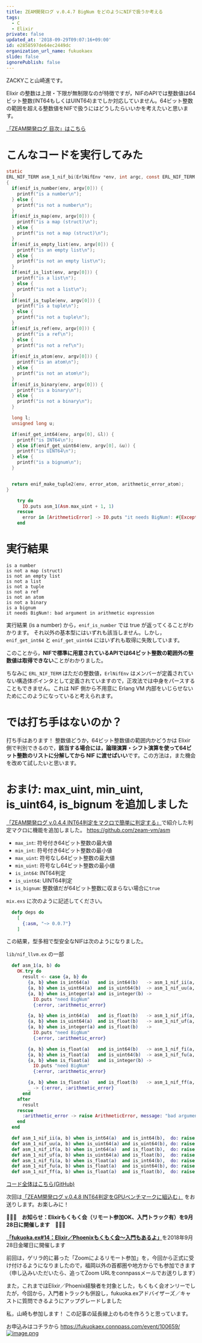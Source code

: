 ```yaml
---
title: ZEAM開発ログ v.0.4.7 BigNum をどのようにNIFで扱うか考える
tags:
  - C
  - Elixir
private: false
updated_at: '2018-09-29T09:07:16+09:00'
id: e2858597de64ec2449dc
organization_url_name: fukuokaex
slide: false
ignorePublish: false
---
```

ZACKYこと山崎進です。

Elixir の整数は上限・下限が無制限なのが特徴ですが，NIFのAPIでは整数値は64ビット整数(INT64もしくはUINT64)までしか対応していません。64ビット整数の範囲を超える整数値をNIFで扱うにはどうしたらいいかを考えたいと思います。

[「ZEAM開発ログ 目次」はこちら](https://qiita.com/zacky1972/items/70593ab2b70d192813df)

# こんなコードを実行してみた

```c
static
ERL_NIF_TERM asm_1_nif_bi(ErlNifEnv *env, int argc, const ERL_NIF_TERM argv[])
{
  if(enif_is_number(env, argv[0])) {
    printf("is a number\n");
  } else {
    printf("is not a number\n");
  }
  if(enif_is_map(env, argv[0])) {
    printf("is a map (struct)\n");
  } else {
    printf("is not a map (struct)\n");
  }
  if(enif_is_empty_list(env, argv[0])) {
    printf("is an empty list\n");
  } else {
    printf("is not an empty list\n");
  }
  if(enif_is_list(env, argv[0])) {
    printf("is a list\n");
  } else {
    printf("is not a list\n");
  }
  if(enif_is_tuple(env, argv[0])) {
    printf("is a tuple\n");
  } else {
    printf("is not a tuple\n");
  }
  if(enif_is_ref(env, argv[0])) {
    printf("is a ref\n");
  } else {
    printf("is not a ref\n");
  }
  if(enif_is_atom(env, argv[0])) {
    printf("is an atom\n");
  } else {
    printf("is not an atom\n");
  }
  if(enif_is_binary(env, argv[0])) {
    printf("is a binary\n");
  } else {
    printf("is not a binary\n");
  }

  long l;
  unsigned long u;

  if(enif_get_int64(env, argv[0], &l)) {
    printf("is INT64\n");
  } else if(enif_get_uint64(env, argv[0], &u)) {
    printf("is UINT64\n");
  } else {
    printf("is a bignum\n");
  }


  return enif_make_tuple2(env, error_atom, arithmetic_error_atom);
}
```

```elixir
    try do
      IO.puts asm_1(Asm.max_uint + 1, 1)
    rescue
      error in [ArithmeticError] -> IO.puts "it needs BigNum!: #{Exception.message(error)}"
    end
```

# 実行結果

```
is a number
is not a map (struct)
is not an empty list
is not a list
is not a tuple
is not a ref
is not an atom
is not a binary
is a bignum
it needs BigNum!: bad argument in arithmetic expression
```

実行結果 (is a number) から，`enif_is_number` では true が返ってくることがわかります。
それ以外の基本型にはいずれも該当しません。しかし，`enif_get_int64` と `enif_get_uint64` にはいずれも取得に失敗しています。

このことから，**NIFで標準に用意されているAPIでは64ビット整数の範囲外の整数値は取得できない**ことがわかりました。

ちなみに `ERL_NIF_TERM` はただの整数値，`ErlNifEnv` はメンバーが定義されていない構造体ポインタとして定義されていますので，正攻法では中身をパースすることもできません。これは NIF 側から不用意に Erlang VM 内部をいじらせないためにこのようになっていると考えられます。

# では打ち手はないのか？

打ち手はあります！ 整数値どうか，64ビット整数値の範囲内かどうかは Elixir 側で判別できるので，**該当する場合には，論理演算・シフト演算を使って64ビット整数のリストに分解してから NIF に渡せばいい**です。この方法は，また機会を改めて試したいと思います。

# おまけ: max_uint, min_uint, is_uint64, is_bignum を追加しました

[「ZEAM開発ログ v.0.4.4 INT64判定をマクロで簡単に判定する」](https://qiita.com/zacky1972/items/878489ce88f380f0ae60)で紹介した判定マクロに機能を追加しました。 https://github.com/zeam-vm/asm

* `max_int`: 符号付き64ビット整数の最大値
* `min_int`: 符号付き64ビット整数の最小値
* `max_uint`: 符号なし64ビット整数の最大値
* `min_uint`: 符号なし64ビット整数の最小値
* `is_int64`: INT64判定
* `is_uint64`: UINT64判定
* `is_bignum`: 整数値だが64ビット整数に収まらない場合に`true`

`mix.exs` に次のように記述してください。

```elixir
  defp deps do
    [
      {:asm, "~> 0.0.7"}
    ]
```

この結果，型多相で型安全なNIFは次のようになりました。

`lib/nif_llvm.ex` の一部

```elixir
  def asm_1(a, b) do
    OK.try do
      result <- case {a, b} do
        {a, b} when is_int64(a)   and is_int64(b)   -> asm_1_nif_ii(a, b)
        {a, b} when is_uint64(a)  and is_uint64(b)  -> asm_1_nif_uu(a, b)
        {a, b} when is_integer(a) and is_integer(b) -> 
          IO.puts "need BigNum"
          {:error, :arithmetic_error}

        {a, b} when is_int64(a)   and is_float(b)   -> asm_1_nif_if(a, b)
        {a, b} when is_uint64(a)  and is_float(b)   -> asm_1_nif_uf(a, b)
        {a, b} when is_integer(a) and is_float(b)   ->
          IO.puts "need BigNum"
          {:error, :arithmetic_error}

        {a, b} when is_float(a)   and is_int64(b)   -> asm_1_nif_fi(a, b)
        {a, b} when is_float(a)   and is_uint64(b)  -> asm_1_nif_fu(a, b)
        {a, b} when is_float(a)   and is_integer(b) ->
          IO.puts "need BigNum"
          {:error, :arithmetic_error}

        {a, b} when is_float(a)   and is_float(b)   -> asm_1_nif_ff(a, b)
        _ -> {:error, :arithmetic_error}
      end
    after
      result
    rescue
      :arithmetic_error -> raise ArithmeticError, message: "bad argument in arithmetic expression"
    end
  end

  def asm_1_nif_ii(a, b) when is_int64(a)  and is_int64(b),  do: raise "NIF asm_1_nif_ii/2 not implemented"
  def asm_1_nif_uu(a, b) when is_uint64(a) and is_uint64(b), do: raise "NIF asm_1_nif_uu/2 not implemented"
  def asm_1_nif_if(a, b) when is_int64(a)  and is_float(b),  do: raise "NIF asm_1_nif_if/2 not implemented"
  def asm_1_nif_uf(a, b) when is_uint64(a) and is_float(b),  do: raise "NIF asm_1_nif_uf/2 not implemented"
  def asm_1_nif_fi(a, b) when is_float(a)  and is_int64(b),  do: raise "NIF asm_1_nif_fi/2 not implemented"
  def asm_1_nif_fu(a, b) when is_float(a)  and is_uint64(b), do: raise "NIF asm_1_nif_fu/2 not implemented"
  def asm_1_nif_ff(a, b) when is_float(a)  and is_float(b),  do: raise "NIF asm_1_nif_ff/2 not implemented"
```

[コード全体はこちら(GitHub)](https://github.com/zeam-vm/nif_llvm)

次回は[「ZEAM開発ログ v.0.4.8 INT64判定をGPUベンチマークに組込む」](https://qiita.com/zacky1972/items/0475cb5e48869435dcc5) をお送りします。お楽しみに！

:stars::stars::stars:<b>　お知らせ：Elixirもくもく会（リモート参加OK、入門トラック有）を9月28日に開催します　</b>:stars::stars::stars:

[<b>「fukuoka.ex#14：Elixir／Phoenixもくもく会～入門もあるよ」</b>](https://fukuokaex.connpass.com/event/100659/)を2018年9月28日金曜日に開催します

前回は，ゲリラ的に募った「Zoomによるリモート参加」を，今回から正式に受け付けるようになりましたので，福岡以外の首都圏や地方からでも参加できます（申し込みいただいたら、追ってZoom URLをconnpassメールでお送りします）

また，これまではElixir／Phoenix経験者を対象とした，もくもく会オンリーでしたが，今回から，入門者トラックも併設し，fukuoka.exアドバイザーズ／キャストに質問できるようにアップグレードしました

私，山崎も参加します！ この記事の延長線上のものを作ろうと思っています。

お申込みはコチラから
https://fukuokaex.connpass.com/event/100659/
[![image.png](https://qiita-image-store.s3.amazonaws.com/0/155423/3f0fbb56-e5e8-2c4d-7c62-1b0b311d6d02.png)](https://fukuokaex.connpass.com/event/100659/)



